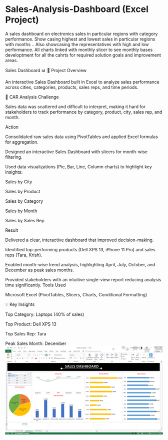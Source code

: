 # Sales-Analysis-Dashboard (Excel Project)
A sales dashboard on electronics sales in particular regions with category performance. Show casing highest and lowest sales in particular regions with months .. Also showcasing the representatives with high and low performance. All charts linked with monthly slicer to see monthly bases developtment for all the cahrts for required solution goals and improvement areas.

Sales Dashboard 📊
🚀 Project Overview

An interactive Sales Dashboard built in Excel to analyze sales performance across cities, categories, products, sales reps, and time periods.

🔎 CAR Analysis
Challenge

Sales data was scattered and difficult to interpret, making it hard for stakeholders to track performance by category, product, city, sales rep, and month.

Action

Consolidated raw sales data using PivotTables and applied Excel formulas for aggregation.

Designed an interactive Sales Dashboard with slicers for month-wise filtering.

Used data visualizations (Pie, Bar, Line, Column charts) to highlight key insights:

Sales by City

Sales by Product

Sales by Category

Sales by Month

Sales by Sales Rep

Result

Delivered a clear, interactive dashboard that improved decision-making.

Identified top-performing products (Dell XPS 13, iPhone 11 Pro) and sales reps (Tara, Krish).

Enabled month-wise trend analysis, highlighting April, July, October, and December as peak sales months.

Provided stakeholders with an intuitive single-view report reducing analysis time significantly.
Tools Used

Microsoft Excel (PivotTables, Slicers, Charts, Conditional Formatting)

💡 Key Insights

Top Category: Laptops (40% of sales)

Top Product: Dell XPS 13

Top Sales Rep: Tara



Peak Sales Month: December
![image](https://github.com/VedPratapChauhan/Sales-Analysis-Dashboard-/blob/0abd81103d8235465d0c04e2b02058b2a9f4b8ab/2025-08-28%20(1).png)

